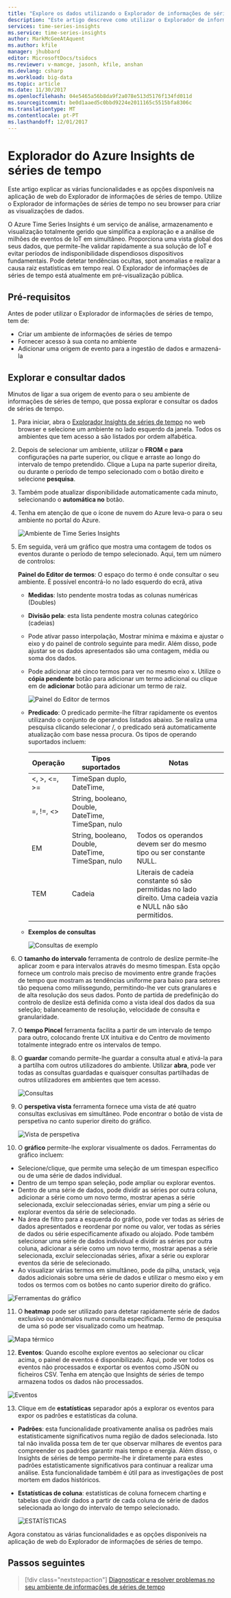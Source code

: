```yaml
---
title: "Explore os dados utilizando o Explorador de informações de séries de tempo do Azure | Microsoft Docs"
description: "Este artigo descreve como utilizar o Explorador de informações de séries de tempo do Azure no seu browser para ver rapidamente uma vista global dos seus dados de grandes e validar o seu ambiente de IoT."
services: time-series-insights
ms.service: time-series-insights
author: MarkMcGeeAtAquent
ms.author: kfile
manager: jhubbard
editor: MicrosoftDocs/tsidocs
ms.reviewer: v-mamcge, jasonh, kfile, anshan
ms.devlang: csharp
ms.workload: big-data
ms.topic: article
ms.date: 11/30/2017
ms.openlocfilehash: 04e5465a56b8da9f2a078e513d5176f134fd011d
ms.sourcegitcommit: be0d1aaed5c0bbd9224e2011165c5515bfa8306c
ms.translationtype: MT
ms.contentlocale: pt-PT
ms.lasthandoff: 12/01/2017
---
```

# <a name="azure-time-series-insights-explorer"></a>Explorador do Azure Insights de séries de tempo
Este artigo explicar as várias funcionalidades e as opções disponíveis na aplicação de web do Explorador de informações de séries de tempo. Utilize o Explorador de informações de séries de tempo no seu browser para criar as visualizações de dados.
 
O Azure Time Series Insights é um serviço de análise, armazenamento e visualização totalmente gerido que simplifica a exploração e a análise de milhões de eventos de IoT em simultâneo. Proporciona uma vista global dos seus dados, que permite-lhe validar rapidamente a sua solução de IoT e evitar períodos de indisponibilidade dispendiosos dispositivos fundamentais. Pode detetar tendências ocultas, spot anomalias e realizar a causa raiz estatísticas em tempo real. O Explorador de informações de séries de tempo está atualmente em pré-visualização pública.

## <a name="prerequisites"></a>Pré-requisitos

Antes de poder utilizar o Explorador de informações de séries de tempo, tem de:
- Criar um ambiente de informações de séries de tempo
- Fornecer acesso à sua conta no ambiente
- Adicionar uma origem de evento para a ingestão de dados e armazená-la

## <a name="explore-and-query-data"></a>Explorar e consultar dados
Minutos de ligar a sua origem de evento para o seu ambiente de informações de séries de tempo, que possa explorar e consultar os dados de séries de tempo.

1. Para iniciar, abra o [Explorador Insights de séries de tempo](https://insights.timeseries.azure.com/) no web browser e selecione um ambiente no lado esquerdo da janela. Todos os ambientes que tem acesso a são listados por ordem alfabética.

2. Depois de selecionar um ambiente, utilizar o **FROM** e **para** configurações na parte superior, ou clique e arraste ao longo do intervalo de tempo pretendido.  Clique a Lupa na parte superior direita, ou durante o período de tempo selecionado com o botão direito e selecione **pesquisa**.  

3. Também pode atualizar disponibilidade automaticamente cada minuto, selecionando o **automática no** botão.

4. Tenha em atenção de que o ícone de nuvem do Azure leva-o para o seu ambiente no portal do Azure.

   ![Ambiente de Time Series Insights](media/time-series-insights-explorer/explorer1.png)

5. Em seguida, verá um gráfico que mostra uma contagem de todos os eventos durante o período de tempo selecionado.  Aqui, tem um número de controlos:

    **Painel do Editor de termos**: O espaço do termo é onde consultar o seu ambiente.  É possível encontrá-lo no lado esquerdo do ecrã, ativa 
      - **Medidas**: Isto pendente mostra todas as colunas numéricas (Doubles)
      - **Divisão pela**: esta lista pendente mostra colunas categórico (cadeias)
      - Pode ativar passo interpolação, Mostrar mínima e máxima e ajustar o eixo y do painel de controlo seguinte para medir.  Além disso, pode ajustar se os dados apresentados são uma contagem, média ou soma dos dados.
      - Pode adicionar até cinco termos para ver no mesmo eixo x.  Utilize o **cópia pendente** botão para adicionar um termo adicional ou clique em de **adicionar** botão para adicionar um termo de raiz.
     
        ![Painel do Editor de termos](media/time-series-insights-explorer/explorer2.png)

      - **Predicado**: O predicado permite-lhe filtrar rapidamente os eventos utilizando o conjunto de operandos listados abaixo. Se realiza uma pesquisa clicando selecionar /, o predicado será automaticamente atualização com base nessa procura.      Os tipos de operando suportados incluem:

         |Operação  |Tipos suportados  |Notas  |
         |---------|---------|---------|
         |<, >, <=, >=     |  TimeSpan duplo, DateTime,       |         |
         |=, !=, <>     | String, booleano, Double, DateTime, TimeSpan, nulo        |         |
         |EM     | String, booleano, Double, DateTime, TimeSpan, nulo        |  Todos os operandos devem ser do mesmo tipo ou ser constante NULL.        |
         |TEM     | Cadeia        |  Literais de cadeia constante só são permitidas no lado direito. Uma cadeia vazia e NULL não são permitidos.       |

      - **Exemplos de consultas**
      
         ![Consultas de exemplo](media/time-series-insights-explorer/explorer9.png)

6. O **tamanho do intervalo** ferramenta de controlo de deslize permite-lhe aplicar zoom e para intervalos através do mesmo timespan.  Esta opção fornece um controlo mais preciso de movimento entre grande frações de tempo que mostram as tendências uniforme para baixo para setores tão pequena como milissegundo, permitindo-lhe ver cuts granulares e de alta resolução dos seus dados. Ponto de partida de predefinição do controlo de deslize está definida como a vista ideal dos dados da sua seleção; balanceamento de resolução, velocidade de consulta e granularidade.

7. O **tempo Pincel** ferramenta facilita a partir de um intervalo de tempo para outro, colocando frente UX intuitiva e do Centro de movimento totalmente integrado entre os intervalos de tempo.

8. O **guardar** comando permite-lhe guardar a consulta atual e ativá-la para a partilha com outros utilizadores do ambiente. Utilizar **abra**, pode ver todas as consultas guardadas e quaisquer consultas partilhadas de outros utilizadores em ambientes que tem acesso. 

   ![Consultas](media/time-series-insights-explorer/explorer3.png)

9. O **perspetiva vista** ferramenta fornece uma vista de até quatro consultas exclusivas em simultâneo. Pode encontrar o botão de vista de perspetiva no canto superior direito do gráfico.  

   ![Vista de perspetiva](media/time-series-insights-explorer/explorer4.png)

10. O **gráfico** permite-lhe explorar visualmente os dados. Ferramentas do gráfico incluem:

   - Selecione/clique, que permite uma seleção de um timespan específico ou de uma série de dados individual.  
   - Dentro de um tempo span seleção, pode ampliar ou explorar eventos.  
   - Dentro de uma série de dados, pode dividir as séries por outra coluna, adicionar a série como um novo termo, mostrar apenas a série selecionada, excluir seleccionadas séries, enviar um ping a série ou explorar eventos da série de selecionado.
   - Na área de filtro para a esquerda do gráfico, pode ver todas as séries de dados apresentados e reordenar por nome ou valor, ver todas as séries de dados ou série especificamente afixado ou alojado.  Pode também selecionar uma série de dados individual e dividir as séries por outra coluna, adicionar a série como um novo termo, mostrar apenas a série selecionada, excluir seleccionadas séries, afixar a série ou explorar eventos da série de selecionado.
   - Ao visualizar várias termos em simultâneo, pode da pilha, unstack, veja dados adicionais sobre uma série de dados e utilizar o mesmo eixo y em todos os termos com os botões no canto superior direito do gráfico.
 
   ![Ferramentas do gráfico](media/time-series-insights-explorer/explorer5.png) 

11. O **heatmap** pode ser utilizado para detetar rapidamente série de dados exclusivo ou anómalos numa consulta especificada. Termo de pesquisa de uma só pode ser visualizado como um heatmap.    

   ![Mapa térmico](media/time-series-insights-explorer/explorer6.png)

12. **Eventos**: Quando escolhe explore eventos ao selecionar ou clicar acima, o painel de eventos é disponibilizado.  Aqui, pode ver todos os eventos não processados e exportar os eventos como JSON ou ficheiros CSV. Tenha em atenção que Insights de séries de tempo armazena todos os dados não processados.

   ![Eventos](media/time-series-insights-explorer/explorer7.png)

13. Clique em de **estatísticas** separador após a explorar os eventos para expor os padrões e estatísticas da coluna.  

   - **Padrões**: esta funcionalidade proativamente analisa os padrões mais estatisticamente significativos numa região de dados selecionada. Isto tal não invalida possa tem de ter que observar milhares de eventos para compreender os padrões garantir mais tempo e energia. Além disso, o Insights de séries de tempo permite-lhe ir diretamente para estes padrões estatisticamente significativos para continuar a realizar uma análise. Esta funcionalidade também é útil para as investigações de post mortem em dados históricos. 

   - **Estatísticas de coluna**: estatísticas de coluna fornecem charting e tabelas que dividir dados a partir de cada coluna de série de dados selecionada ao longo do intervalo de tempo selecionado.  
 
      ![ESTATÍSTICAS](media/time-series-insights-explorer/explorer8.png) 

Agora constatou as várias funcionalidades e as opções disponíveis na aplicação de web do Explorador de informações de séries de tempo. 

## <a name="next-steps"></a>Passos seguintes
> [!div class="nextstepaction"]
>[Diagnosticar e resolver problemas no seu ambiente de informações de séries de tempo](time-series-insights-diagnose-and-solve-problems.md)
